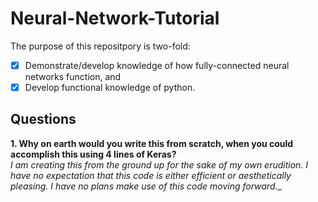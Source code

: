 # Neural-Network-Tutorial  

The purpose of this repositpory is two-fold:  
-[x] Demonstrate/develop knowledge of how fully-connected neural networks function, and   
-[x] Develop functional knowledge of python.  

## Questions  
__1. Why on earth would you write this from scratch, when you could accomplish this using 4 lines of Keras?__  
_I am creating this from the ground up for the sake of my own erudition.  I have no expectation that this code is either efficient or aesthetically pleasing.  I have no plans make use of this code moving forward.__  


